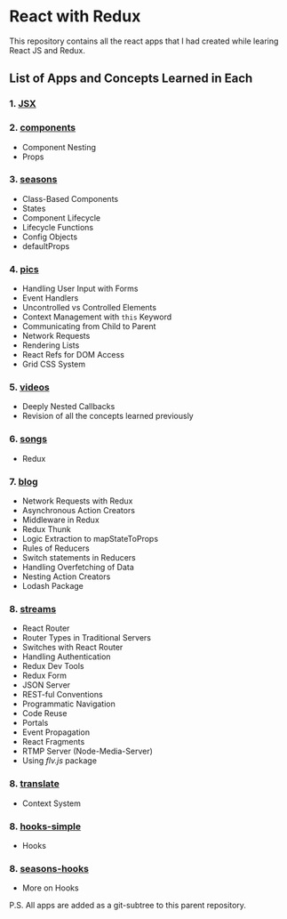 # React with Redux

This repository contains all the react apps that I had created while learing React JS and Redux.

## List of Apps and Concepts Learned in Each

### 1. [JSX](jsx/)

### 2. [components](components/)

- Component Nesting
- Props

### 3. [seasons](seasons/)

- Class-Based Components
- States
- Component Lifecycle
- Lifecycle Functions
- Config Objects
- defaultProps

### 4. [pics](pics/)

- Handling User Input with Forms
- Event Handlers
- Uncontrolled vs Controlled Elements
- Context Management with `this` Keyword
- Communicating from Child to Parent
- Network Requests
- Rendering Lists
- React Refs for DOM Access
- Grid CSS System

### 5. [videos](videos/)

- Deeply Nested Callbacks
- Revision of all the concepts learned previously

### 6. [songs](songs/)

- Redux

### 7. [blog](blog/)

- Network Requests with Redux
- Asynchronous Action Creators
- Middleware in Redux
- Redux Thunk
- Logic Extraction to mapStateToProps
- Rules of Reducers
- Switch statements in Reducers
- Handling Overfetching of Data
- Nesting Action Creators
- Lodash Package

### 8. [streams](streams/)

- React Router
- Router Types in Traditional Servers
- Switches with React Router
- Handling Authentication
- Redux Dev Tools
- Redux Form
- JSON Server
- REST-ful Conventions
- Programmatic Navigation
- Code Reuse
- Portals
- Event Propagation
- React Fragments
- RTMP Server (Node-Media-Server)
- Using _flv.js_ package

### 8. [translate](translate/)

- Context System

### 8. [hooks-simple](hooks-simple/)

- Hooks

### 8. [seasons-hooks](seasons-hooks/)

- More on Hooks

P.S. All apps are added as a git-subtree to this parent repository.
